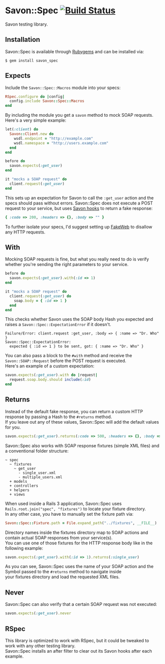 Savon::Spec [![Build Status](https://secure.travis-ci.org/rubiii/savon_spec.png)](http://travis-ci.org/rubiii/savon_spec)
===========

Savon testing library.


Installation
------------

Savon::Spec is available through [Rubygems](http://rubygems.org/gems/savon_spec) and can be installed via:

```
$ gem install savon_spec
```


Expects
-------

Include the `Savon::Spec::Macros` module into your specs:

``` ruby
RSpec.configure do |config|
  config.include Savon::Spec::Macros
end
```

By including the module you get a `savon` method to mock SOAP requests. Here's a very simple example:

```  ruby
let(:client) do
  Savon::Client.new do
    wsdl.endpoint = "http://example.com"
    wsdl.namespace = "http://users.example.com"
  end
end

before do
  savon.expects(:get_user)
end

it "mocks a SOAP request" do
  client.request(:get_user)
end
```

This sets up an expectation for Savon to call the `:get_user` action and the specs should pass without errors.
Savon::Spec does not execute a POST request to your service, but uses [Savon hooks](http://savonrb.com/#hook_into_the_system) to return a fake response:

``` ruby
{ :code => 200, :headers => {}, :body => "" }
```

To further isolate your specs, I'd suggest setting up [FakeWeb](http://rubygems.org/gems/fakeweb) to disallow any HTTP requests.  


With
----

Mocking SOAP requests is fine, but what you really need to do is verify whether you're sending the right
parameters to your service.

```  ruby
before do
  savon.expects(:get_user).with(:id => 1)
end

it "mocks a SOAP request" do
  client.request(:get_user) do
    soap.body = { :id => 1 }
  end
end
```

This checks whether Savon uses the SOAP body Hash you expected and raises a `Savon::Spec::ExpectationError` if it doesn't.

```
Failure/Error: client.request :get_user, :body => { :name => "Dr. Who" }
Savon::Spec::ExpectationError:
  expected { :id => 1 } to be sent, got: { :name => "Dr. Who" }
```

You can also pass a block to the `#with` method and receive the `Savon::SOAP::Request` before the POST request is executed.  
Here's an example of a custom expectation:

``` ruby
savon.expects(:get_user).with do |request|
  request.soap.body.should include(:id)
end
```


Returns
-------

Instead of the default fake response, you can return a custom HTTP response by passing a Hash to the `#returns` method.  
If you leave out any of these values, Savon::Spec will add the default values for you.

``` ruby
savon.expects(:get_user).returns(:code => 500, :headers => {}, :body => "save the unicorns")
```

Savon::Spec also works with SOAP response fixtures (simple XML files) and a conventional folder structure:

```
~ spec
  ~ fixtures
    ~ get_user
      - single_user.xml
      - multiple_users.xml
  + models
  + controllers
  + helpers
  + views
```

When used inside a Rails 3 application, Savon::Spec uses `Rails.root.join("spec", "fixtures")` to locate your fixture directory.  
In any other case, you have to manually set the fixture path via:

``` ruby
Savon::Spec::Fixture.path = File.expand_path("../fixtures", __FILE__)
```

Directory names inside the fixtures directory map to SOAP actions and contain actual SOAP responses from your service(s).  
You can use one of those fixtures for the HTTP response body like in the following example:

``` ruby
savon.expects(:get_user).with(:id => 1).returns(:single_user)
```

As you can see, Savon::Spec uses the name of your SOAP action and the Symbol passed to the `#returns` method to navigate inside  
your fixtures directory and load the requested XML files.


Never
-----

Savon::Spec can also verify that a certain SOAP request was not executed:

``` ruby
savon.expects(:get_user).never
```


RSpec
-----

This library is optimized to work with RSpec, but it could be tweaked to work with any other testing library.  
Savon::Spec installs an after filter to clear out its Savon hooks after each example.

